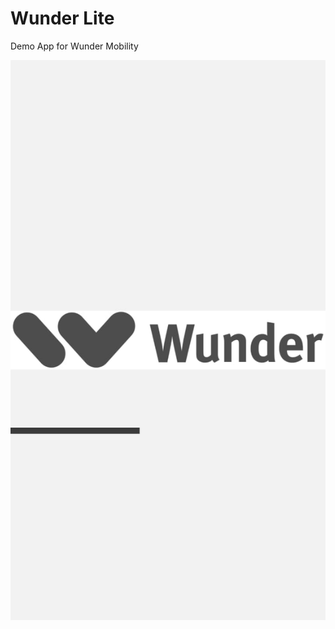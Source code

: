 # Wunder Lite
Demo App for Wunder Mobility

![Launcher Window](https://github.com/saketp18/Wunder-Lite/blob/master/screenshots/Launcher.jpeg)
